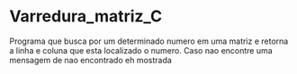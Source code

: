 # Varredura_matriz_C

Programa que busca por um determinado numero em uma matriz e retorna a linha e coluna que esta localizado o numero. Caso nao encontre uma mensagem de nao encontrado eh mostrada
